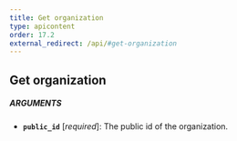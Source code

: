 ```yaml
---
title: Get organization
type: apicontent
order: 17.2
external_redirect: /api/#get-organization
---
```


## Get organization

##### ARGUMENTS

*   **`public_id`** [*required*]:
    The public id of the organization.
